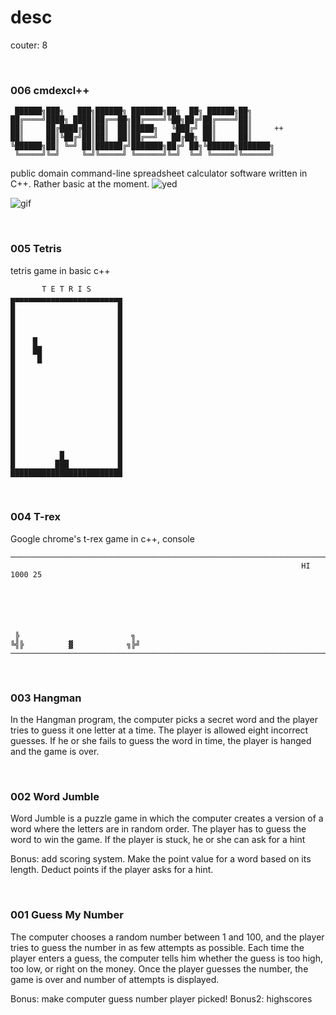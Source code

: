 # desc
couter: 8

<br>

### 006 cmdexcl++
```
 ██████╗███╗   ███╗██████╗ ███████╗██╗  ██╗ ██████╗██╗     
██╔════╝████╗ ████║██╔══██╗██╔════╝╚██╗██╔╝██╔════╝██║     
██║     ██╔████╔██║██║  ██║█████╗   ╚███╔╝ ██║     ██║     ++
██║     ██║╚██╔╝██║██║  ██║██╔══╝   ██╔██╗ ██║     ██║     
╚██████╗██║ ╚═╝ ██║██████╔╝███████╗██╔╝ ██╗╚██████╗███████╗
 ╚═════╝╚═╝     ╚═╝╚═════╝ ╚══════╝╚═╝  ╚═╝ ╚═════╝╚══════╝
 ```
public domain command-line spreadsheet calculator software written in C++. Rather basic at the moment. 
![yed](https://i.imgur.com/B360H8H.png)

![gif](https://i.imgur.com/Rizlq1V.gif)

<br>

### 005 Tetris
tetris game in basic c++

```
       T E T R I S
▄▄▄▄▄▄▄▄▄▄▄▄▄▄▄▄▄▄▄▄▄▄▄▄▄
█                       █
█                       █
█                       █
█                       █
█    █                  █
█    ██                 █
█     █                 █
█                       █
█                       █
█                       █
█                       █
█                       █
█                       █
█                       █
█                       █
█                       █
█                       █
█          █            █
█         ███           █
█████████████████████████
```


<br>

### 004 T-rex
Google chrome's t-rex game in c++, console

```
──────────────────────────────────────────────────────────────────────────────
                                                                 HI 1000 25






 ╠                         ╗
╚╣╠          ▓            ╗╠╝
──────────────────────────────────────────────────────────────────────────────
```

<br>

### 003 Hangman
In the Hangman program, the computer picks a secret word and the player tries to guess it one letter at a time.
The player is allowed eight incorrect guesses.
If he or she fails to guess the word in time, the player is hanged and the game is over.



<br>

###  002 Word Jumble
Word Jumble is a puzzle game in which the computer creates a version of a
word where the letters are in random order. The player has to guess the word to
win the game. If the player is stuck, he or she can ask for a hint

Bonus: add scoring system. Make the point value for a word based on its length.
Deduct points if the player asks for a hint.

<br>

### 001 Guess My Number
The computer chooses a random number between 1 and 100, and
the player tries to guess the number in as few attempts as possible.
Each time the player enters a guess, the computer tells him whether the guess is too high,
too low, or right on the money. Once the player guesses the number, the game is
over and number of attempts is displayed.

Bonus: make computer guess number player picked!
Bonus2: highscores
